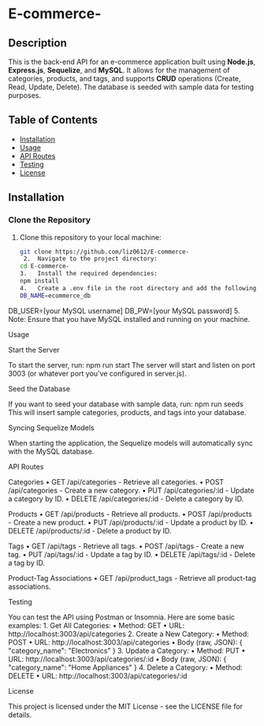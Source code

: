 # E-commerce-

## Description
This is the back-end API for an e-commerce application built using **Node.js**, **Express.js**, **Sequelize**, and **MySQL**. It allows for the management of categories, products, and tags, and supports **CRUD** operations (Create, Read, Update, Delete). The database is seeded with sample data for testing purposes.

## Table of Contents
- [Installation](#installation)
- [Usage](#usage)
- [API Routes](#api-routes)
- [Testing](#testing)
- [License](#license)

## Installation

### Clone the Repository
1. Clone this repository to your local machine:
   ```bash
   git clone https://github.com/liz0612/E-commerce-
   	2.	Navigate to the project directory:
   cd E-commerce-
   3.	Install the required dependencies:
   npm install
   4.	Create a .env file in the root directory and add the following variables:
   DB_NAME=ecommerce_db
DB_USER=[your MySQL username]
DB_PW=[your MySQL password]
	5.	Note: Ensure that you have MySQL installed and running on your machine.

Usage

Start the Server

To start the server, run: npm run start
The server will start and listen on port 3003 (or whatever port you’ve configured in server.js).

Seed the Database

If you want to seed your database with sample data, run: npm run seeds 
This will insert sample categories, products, and tags into your database.

Syncing Sequelize Models

When starting the application, the Sequelize models will automatically sync with the MySQL database.

API Routes

Categories
	•	GET /api/categories - Retrieve all categories.
	•	POST /api/categories - Create a new category.
	•	PUT /api/categories/:id - Update a category by ID.
	•	DELETE /api/categories/:id - Delete a category by ID.

Products
	•	GET /api/products - Retrieve all products.
	•	POST /api/products - Create a new product.
	•	PUT /api/products/:id - Update a product by ID.
	•	DELETE /api/products/:id - Delete a product by ID.

Tags
	•	GET /api/tags - Retrieve all tags.
	•	POST /api/tags - Create a new tag.
	•	PUT /api/tags/:id - Update a tag by ID.
	•	DELETE /api/tags/:id - Delete a tag by ID.

Product-Tag Associations
	•	GET /api/product_tags - Retrieve all product-tag associations.

Testing

You can test the API using Postman or Insomnia. Here are some basic examples:
	1.	Get All Categories:
	•	Method: GET
	•	URL: http://localhost:3003/api/categories
	2.	Create a New Category:
	•	Method: POST
	•	URL: http://localhost:3003/api/categories
	•	Body (raw, JSON): {
  "category_name": "Electronics"
}
	3.	Update a Category:
	•	Method: PUT
	•	URL: http://localhost:3003/api/categories/:id
	•	Body (raw, JSON): {
  "category_name": "Home Appliances"
}
	4.	Delete a Category:
	•	Method: DELETE
	•	URL: http://localhost:3003/api/categories/:id

License

This project is licensed under the MIT License - see the LICENSE file for details.

